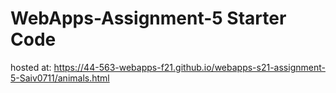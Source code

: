 # WebApps-Assignment-5 Starter Code
hosted at: https://44-563-webapps-f21.github.io/webapps-s21-assignment-5-Saiv0711/animals.html